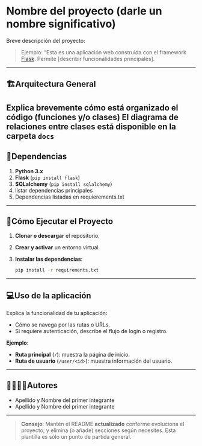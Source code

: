 # Nombre del proyecto (darle un nombre significativo) 

Breve descripción del proyecto:
> Ejemplo: “Esta es una aplicación web construida con el framework [Flask](https://flask.palletsprojects.com/). Permite [describir funcionalidades principales].
---
## 🏗Arquitectura General

Explica brevemente cómo está organizado el código (funciones y/o clases)
El diagrama de relaciones entre clases está disponible en la carpeta `docs`
---
## 📑Dependencias

1. **Python 3.x**
2. **Flask** (`pip install flask`)
3. **SQLalchemy** (`pip install sqlalchemy`)
4. listar dependencias principales
5. Dependencias listadas en requierements.txt

---
## 🚀Cómo Ejecutar el Proyecto
1. **Clonar o descargar** el repositorio.

2. **Crear y activar** un entorno virtual.

3. **Instalar las dependencias**:
   ```bash
   pip install -r requirements.txt
   ```
---

## 💻Uso de la aplicación

Explica la funcionalidad de tu aplicación:  
- Cómo se navega por las rutas o URLs.
- Si requiere autenticación, describe el flujo de login o registro.

**Ejemplo**:
- **Ruta principal** (`/`): muestra la página de inicio.
- **Ruta de usuario** (`/user/<id>`): muestra información del usuario.

---

## 🙎‍♀️🙎‍♂️Autores

- Apellido y Nombre del primer integrante
- Apellido y Nombre del primer integrante

---

> **Consejo**: Mantén el README **actualizado** conforme evoluciona el proyecto, y elimina (o añade) secciones según necesites. Esta plantilla es sólo un punto de partida general.

